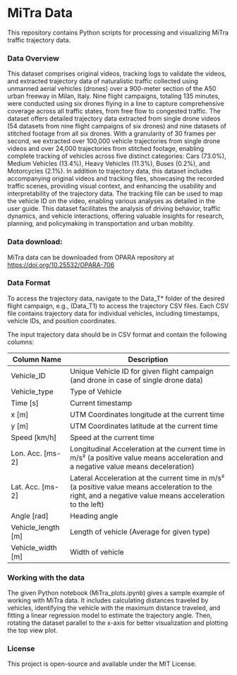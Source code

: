 # MiTra Data 

This repository contains Python scripts for processing and visualizing MiTra traffic trajectory data. 

### Data Overview
This dataset comprises original videos, tracking logs to validate the videos, and extracted trajectory data of naturalistic traffic collected using unmanned aerial vehicles (drones) over a 900-meter section of the A50 urban freeway in Milan, Italy. Nine flight campaigns, totaling 135 minutes, were conducted using six drones flying in a line to capture comprehensive coverage across all traffic states, from free flow to congested traffic. 
The dataset offers detailed trajectory data extracted from single drone videos (54 datasets from nine flight campaigns of six drones) and nine datasets of stitched footage from all six drones. With a granularity of 30 frames per second, we extracted over 100,000 vehicle trajectories from single drone videos and over 24,000 trajectories from stitched footage, enabling complete tracking of vehicles across five distinct categories: Cars (73.0%), Medium Vehicles (13.4%), Heavy Vehicles (11.3%), Buses (0.2%), and Motorcycles (2.1%). 
In addition to trajectory data, this dataset includes accompanying original videos and tracking files, showcasing the recorded traffic scenes, providing visual context, and enhancing the usability and interpretability of the trajectory data. The tracking file can be used to map the vehicle ID on the video, enabling various analyses as detailed in the user guide.
This dataset facilitates the analysis of driving behavior, traffic dynamics, and vehicle interactions, offering valuable insights for research, planning, and policymaking in transportation and urban mobility.


### Data download:
MiTra data can be downloaded from OPARA repository at https://doi.org/10.25532/OPARA-706


### Data Format
To access the trajectory data, navigate to the Data_T* folder of the desired flight campaign, e.g., (Data_T1) to access the trajectory CSV files. 
Each CSV file contains trajectory data for individual vehicles, including timestamps, vehicle IDs, and position coordinates.

The input trajectory data should be in CSV format and contain the following columns:

|Column Name | Description |
| --- | --- |
|Vehicle_ID | Unique Vehicle ID for given flight campaign (and drone in case of single drone data) |
|Vehicle_type | Type of Vehicle |
| Time [s] | Current timestamp |
| x [m] | UTM Coordinates longitude at the current time |
| y [m] | UTM Coordinates latitude at the current time |
|Speed [km/h]|Speed at the current time|
|Lon. Acc. [ms-2]|Longitudinal Acceleration at the current time in m/s² (a positive value means acceleration and a negative value means deceleration)|
|Lat. Acc. [ms-2]|Lateral Acceleration at the current time in m/s² (a positive value means acceleration to the right, and a negative value means acceleration to the left)|
|Angle [rad]|Heading angle|
|Vehicle_length [m]|Length of vehicle (Average for given type)|
|Vehicle_width [m]|Width of vehicle|



### Working with the data
The given Python notebook (MiTra_plots.ipynb) gives a sample example of working with MiTra data. 
It includes calculating distances traveled by vehicles, identifying the vehicle with the maximum distance traveled, and fitting a linear regression model to estimate the trajectory angle.
Then, rotating the dataset parallel to the x-axis for better visualization and plotting the top view plot.


### License
This project is open-source and available under the MIT License.

